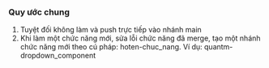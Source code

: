### Quy ước chung

1. Tuyệt đối không làm và push trực tiếp vào nhánh main
2. Khi làm một chức năng mới, sửa lỗi chức năng đã merge, tạo một nhánh chức năng mới theo cú pháp: hoten-chuc_nang. Ví dụ: quantm-dropdown_component
